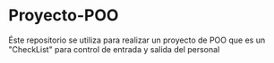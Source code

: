 # Proyecto-POO
Éste repositorio se utiliza para realizar un proyecto de POO que es un "CheckList" para control de entrada y salida del personal
